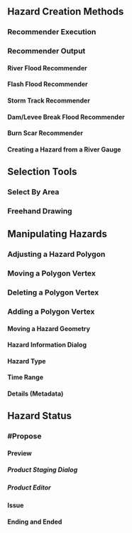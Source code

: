 
## Hazard Creation Methods

### Recommender Execution

### Recommender Output

#### River Flood Recommender

#### Flash Flood Recommender

#### Storm Track Recommender

#### Dam/Levee Break Flood Recommender

#### Burn Scar Recommender

#### Creating a Hazard from a River Gauge

##  Selection Tools

### Select By Area

###  Freehand Drawing

## Manipulating Hazards

### Adjusting a Hazard Polygon

### Moving a Polygon Vertex

### Deleting a Polygon Vertex

### Adding a Polygon Vertex

#### Moving a Hazard Geometry

#### Hazard Information Dialog

#### Hazard Type

#### Time Range

#### Details (Metadata)

## Hazard Status

### #Propose

#### Preview

##### Product Staging Dialog

##### Product Editor

#### Issue

#### Ending and Ended
